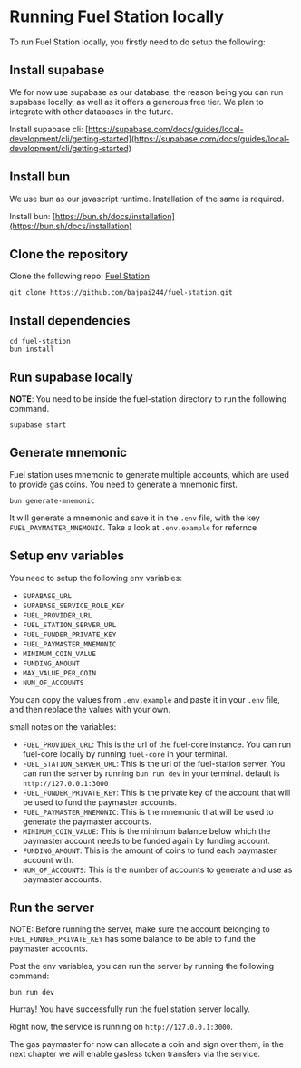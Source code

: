 # Running Fuel Station locally

To run Fuel Station locally, you firstly need to do setup the following:

## Install supabase

We for now use supabase as our database, the reason being you can run supabase locally, as well as it offers a generous free tier. We plan to integrate with other databases in the future.

Install supabase cli: [https://supabase.com/docs/guides/local-development/cli/getting-started](https://supabase.com/docs/guides/local-development/cli/getting-started)

## Install bun

We use bun as our javascript runtime. Installation of the same is required.

Install bun: [https://bun.sh/docs/installation](https://bun.sh/docs/installation)

## Clone the repository

Clone the following repo: [Fuel Station](https://github.com/bajpai244/fuel-station)

```
git clone https://github.com/bajpai244/fuel-station.git
```

## Install dependencies

```
cd fuel-station
bun install
```

## Run supabase locally

**NOTE**: You need to be inside the fuel-station directory to run the following command.

```
supabase start
```

## Generate mnemonic

Fuel station uses mnemonic to generate multiple accounts, which are used to provide gas coins. You need to generate a mnemonic first.

```
bun generate-mnemonic
```

It will generate a mnemonic and save it in the `.env` file, with the key `FUEL_PAYMASTER_MNEMONIC`. Take a look at `.env.example` for refernce

## Setup env variables

You need to setup the following env variables:

- `SUPABASE_URL`
- `SUPABASE_SERVICE_ROLE_KEY`
- `FUEL_PROVIDER_URL`
- `FUEL_STATION_SERVER_URL`
- `FUEL_FUNDER_PRIVATE_KEY`
- `FUEL_PAYMASTER_MNEMONIC`
- `MINIMUM_COIN_VALUE`
- `FUNDING_AMOUNT`
- `MAX_VALUE_PER_COIN`
- `NUM_OF_ACCOUNTS`

You can copy the values from `.env.example` and paste it in your `.env` file, and then replace the values with your own.

small notes on the variables:

- `FUEL_PROVIDER_URL`: This is the url of the fuel-core instance. You can run fuel-core locally by running `fuel-core` in your terminal.
- `FUEL_STATION_SERVER_URL`: This is the url of the fuel-station server. You can run the server by running `bun run dev` in your terminal. default is `http://127.0.0.1:3000`
- `FUEL_FUNDER_PRIVATE_KEY`: This is the private key of the account that will be used to fund the paymaster accounts.
- `FUEL_PAYMASTER_MNEMONIC`: This is the mnemonic that will be used to generate the paymaster accounts.
- `MINIMUM_COIN_VALUE`: This is the minimum balance below which the paymaster account needs to be funded again by funding account.
- `FUNDING_AMOUNT`: This is the amount of coins to fund each paymaster account with.
- `NUM_OF_ACCOUNTS`: This is the number of accounts to generate and use as paymaster accounts.

## Run the server

NOTE: Before running the server, make sure the account belonging to `FUEL_FUNDER_PRIVATE_KEY` has some balance to be able to fund the paymaster accounts.

Post the env variables, you can run the server by running the following command:

```
bun run dev
```

Hurray! You have successfully run the fuel station server locally.

Right now, the service is running on `http://127.0.0.1:3000`.

The gas paymaster for now can allocate a coin and sign over them, in the next chapter we will enable gasless token transfers via the service.
